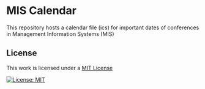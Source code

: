 # MIS Calendar
 This repository hosts a calendar file (ics) for important dates of conferences in Management Information Systems (MIS)

## License
 This work is licensed under a [MIT License](https://opensource.org/license/mit/)
 
 [![License: MIT](https://img.shields.io/badge/License-MIT-yellow.svg)](https://opensource.org/licenses/MIT)